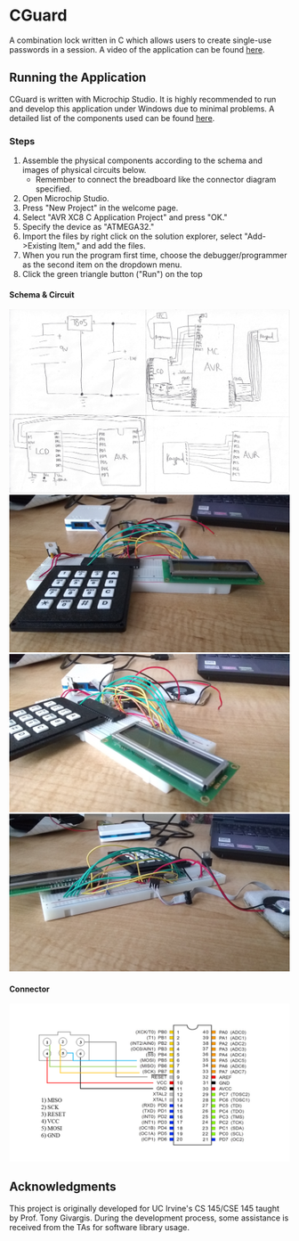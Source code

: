 # CGuard
A combination lock written in C which allows users to create single-use passwords in a session. A video of the application can be found [here](https://youtu.be/XeMv6YNShyc).

## Running the Application
CGuard is written with Microchip Studio. It is highly recommended to run and develop this application under Windows due to minimal problems. A detailed list of the components used can be found [here](material.pdf).

### Steps
1. Assemble the physical components according to the schema and images of physical circuits below.
   + Remember to connect the breadboard like the connector diagram specified.
2. Open Microchip Studio.
3. Press "New Project" in the welcome page.
4. Select "AVR XC8 C Application Project" and press "OK."
5. Specify the device as "ATMEGA32."
6. Import the files by right click on the solution explorer, select "Add->Existing Item," and add the files.
7. When you run the program first time, choose the debugger/programmer as the second item on the dropdown menu.
8. Click the green triangle button ("Run") on the top

#### Schema & Circuit
<img src="img/schema.jpg">
<br>
<img src="img/circuit-1.jpg">
<br>
<img src="img/circuit-2.jpg">
<br>
<img src="img/circuit-3.jpg">

#### Connector
<img src="img/connector.png">

## Acknowledgments
This project is originally developed for UC Irvine's CS 145/CSE 145 taught by Prof. Tony Givargis. During the development process, some assistance is received from the TAs for software library usage.
